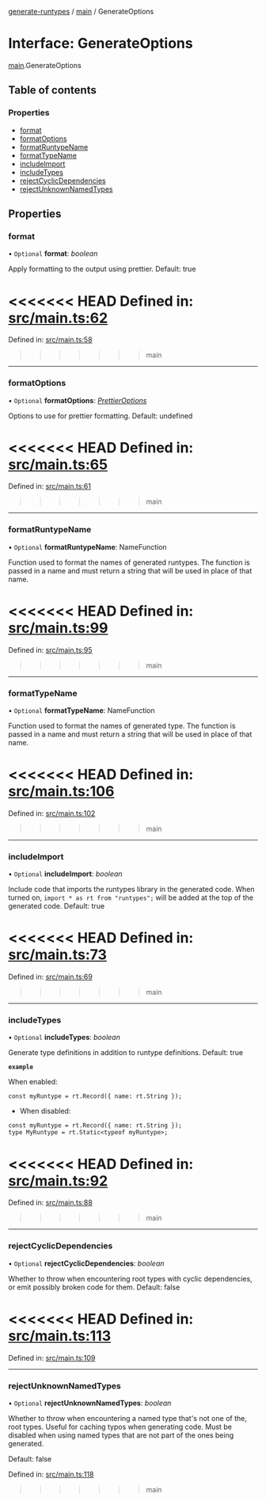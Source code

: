 [generate-runtypes](../README.md) / [main](../modules/main.md) / GenerateOptions

# Interface: GenerateOptions

[main](../modules/main.md).GenerateOptions

## Table of contents

### Properties

- [format](main.generateoptions.md#format)
- [formatOptions](main.generateoptions.md#formatoptions)
- [formatRuntypeName](main.generateoptions.md#formatruntypename)
- [formatTypeName](main.generateoptions.md#formattypename)
- [includeImport](main.generateoptions.md#includeimport)
- [includeTypes](main.generateoptions.md#includetypes)
- [rejectCyclicDependencies](main.generateoptions.md#rejectcyclicdependencies)
- [rejectUnknownNamedTypes](main.generateoptions.md#rejectunknownnamedtypes)

## Properties

### format

• `Optional` **format**: *boolean*

Apply formatting to the output using prettier. Default: true

<<<<<<< HEAD
Defined in: [src/main.ts:62](https://github.com/cobraz/generate-runtypes/blob/2a76286/src/main.ts#L62)
=======
Defined in: [src/main.ts:58](https://github.com/cobraz/generate-runtypes/blob/7317811/src/main.ts#L58)
>>>>>>> main

___

### formatOptions

• `Optional` **formatOptions**: [*PrettierOptions*](main.prettieroptions.md)

Options to use for prettier formatting. Default: undefined

<<<<<<< HEAD
Defined in: [src/main.ts:65](https://github.com/cobraz/generate-runtypes/blob/2a76286/src/main.ts#L65)
=======
Defined in: [src/main.ts:61](https://github.com/cobraz/generate-runtypes/blob/7317811/src/main.ts#L61)
>>>>>>> main

___

### formatRuntypeName

• `Optional` **formatRuntypeName**: NameFunction

Function used to format the names of generated runtypes.
The function is passed in a name and must return a string that will be
used in place of that name.

<<<<<<< HEAD
Defined in: [src/main.ts:99](https://github.com/cobraz/generate-runtypes/blob/2a76286/src/main.ts#L99)
=======
Defined in: [src/main.ts:95](https://github.com/cobraz/generate-runtypes/blob/7317811/src/main.ts#L95)
>>>>>>> main

___

### formatTypeName

• `Optional` **formatTypeName**: NameFunction

Function used to format the names of generated type.
The function is passed in a name and must return a string that will be
used in place of that name.

<<<<<<< HEAD
Defined in: [src/main.ts:106](https://github.com/cobraz/generate-runtypes/blob/2a76286/src/main.ts#L106)
=======
Defined in: [src/main.ts:102](https://github.com/cobraz/generate-runtypes/blob/7317811/src/main.ts#L102)
>>>>>>> main

___

### includeImport

• `Optional` **includeImport**: *boolean*

Include code that imports the runtypes library in the generated code.
When turned on, `import * as rt from "runtypes";` will be added at the
top of the generated code.
Default: true

<<<<<<< HEAD
Defined in: [src/main.ts:73](https://github.com/cobraz/generate-runtypes/blob/2a76286/src/main.ts#L73)
=======
Defined in: [src/main.ts:69](https://github.com/cobraz/generate-runtypes/blob/7317811/src/main.ts#L69)
>>>>>>> main

___

### includeTypes

• `Optional` **includeTypes**: *boolean*

Generate type definitions in addition to runtype definitions.
Default: true

**`example`**

When enabled:
```
const myRuntype = rt.Record({ name: rt.String });
```

   * When disabled:
```
const myRuntype = rt.Record({ name: rt.String });
type MyRuntype = rt.Static<typeof myRuntype>;
```

<<<<<<< HEAD
Defined in: [src/main.ts:92](https://github.com/cobraz/generate-runtypes/blob/2a76286/src/main.ts#L92)
=======
Defined in: [src/main.ts:88](https://github.com/cobraz/generate-runtypes/blob/7317811/src/main.ts#L88)
>>>>>>> main

___

### rejectCyclicDependencies

• `Optional` **rejectCyclicDependencies**: *boolean*

Whether to throw when encountering root types with cyclic dependencies,
or emit possibly broken code for them.
Default: false

<<<<<<< HEAD
Defined in: [src/main.ts:113](https://github.com/cobraz/generate-runtypes/blob/2a76286/src/main.ts#L113)
=======
Defined in: [src/main.ts:109](https://github.com/cobraz/generate-runtypes/blob/7317811/src/main.ts#L109)

___

### rejectUnknownNamedTypes

• `Optional` **rejectUnknownNamedTypes**: *boolean*

Whether to throw when encountering a named type that's not one of the, root
types. Useful for caching typos when generating code. Must be disabled when
using named types that are not part of the ones being generated.

Default: false

Defined in: [src/main.ts:118](https://github.com/cobraz/generate-runtypes/blob/7317811/src/main.ts#L118)
>>>>>>> main
